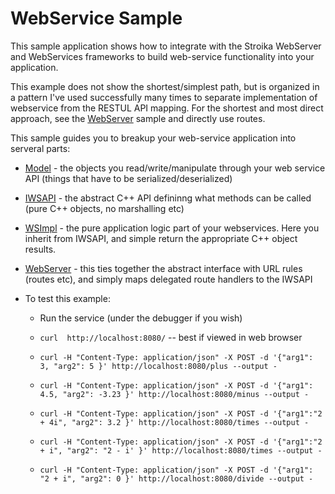 # WebService Sample

This sample application shows how to integrate with the Stroika WebServer and WebServices frameworks to build web-service functionality into
your application.

This example does not show the shortest/simplest path, but is organized in a pattern I've used successfully many times to separate implementation of webservice from the RESTUL API mapping. For the shortest and most direct approach, see the [WebServer](../WebServer/) sample and directly use routes.

This sample guides you to breakup your web-service application into serveral parts:

- [Model](Sources/Model.cpp) - the objects you read/write/manipulate through your web service API (things that have to be serialized/deserialized)
- [IWSAPI](Sources/IWSAPI.h) - the abstract C++ API defininng what methods can be called (pure C++ objects, no marshalling etc)
- [WSImpl](Sources/WSImpl.cpp) - the pure application logic part of your webservices. Here you inherit from IWSAPI, and simple return the appropriate C++ object results.
- [WebServer](Sources/WebServer.cpp) - this ties together the abstract interface with URL rules (routes etc), and simply maps delegated route handlers to the IWSAPI

- To test this example:
  - Run the service (under the debugger if you wish)
  - `curl  http://localhost:8080/` -- best if viewed in web browser

  - `curl -H "Content-Type: application/json" -X POST -d '{"arg1": 3, "arg2": 5 }' http://localhost:8080/plus --output -`
  - `curl -H "Content-Type: application/json" -X POST -d '{"arg1": 4.5, "arg2": -3.23 }' http://localhost:8080/minus --output -`
  - `curl -H "Content-Type: application/json" -X POST -d '{"arg1":"2 + 4i", "arg2": 3.2 }' http://localhost:8080/times --output -`
  - `curl -H "Content-Type: application/json" -X POST -d '{"arg1":"2 + i", "arg2": "2 - i' }' http://localhost:8080/times --output -`
  - `curl -H "Content-Type: application/json" -X POST -d '{"arg1": "2 + i", "arg2": 0 }' http://localhost:8080/divide --output -`
